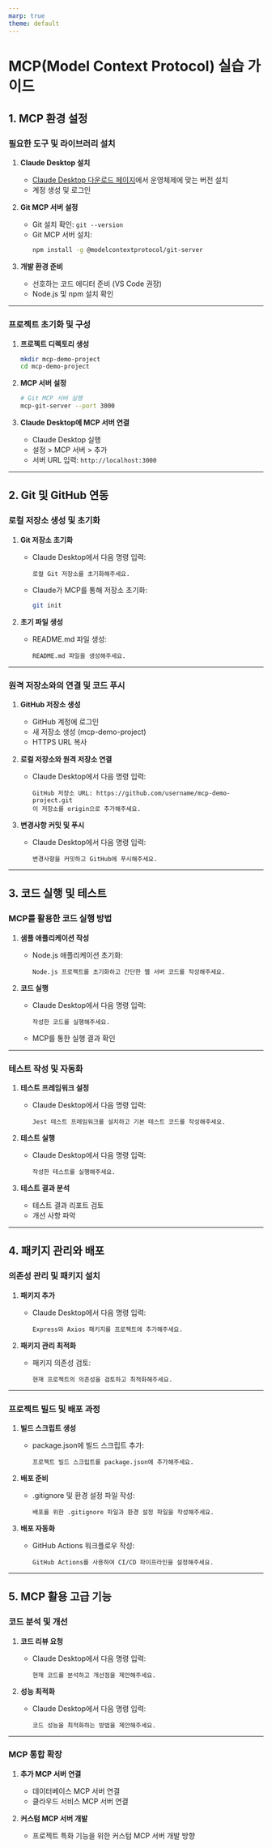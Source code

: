 ```yaml
---
marp: true
theme: default
---
```

# MCP(Model Context Protocol) 실습 가이드

## 1. MCP 환경 설정

### 필요한 도구 및 라이브러리 설치

1. **Claude Desktop 설치**
   - [Claude Desktop 다운로드 페이지](https://www.anthropic.com/claude-desktop)에서 운영체제에 맞는 버전 설치
   - 계정 생성 및 로그인

2. **Git MCP 서버 설정**
   - Git 설치 확인: `git --version`
   - Git MCP 서버 설치:
     ```bash
     npm install -g @modelcontextprotocol/git-server
     ```

3. **개발 환경 준비**
   - 선호하는 코드 에디터 준비 (VS Code 권장)
   - Node.js 및 npm 설치 확인

---

### 프로젝트 초기화 및 구성

1. **프로젝트 디렉토리 생성**
   ```bash
   mkdir mcp-demo-project
   cd mcp-demo-project
   ```

2. **MCP 서버 설정**
   ```bash
   # Git MCP 서버 실행
   mcp-git-server --port 3000
   ```

3. **Claude Desktop에 MCP 서버 연결**
   - Claude Desktop 실행
   - 설정 > MCP 서버 > 추가
   - 서버 URL 입력: `http://localhost:3000`


---

## 2. Git 및 GitHub 연동

### 로컬 저장소 생성 및 초기화

1. **Git 저장소 초기화**
   - Claude Desktop에서 다음 명령 입력:
     ```
     로컬 Git 저장소를 초기화해주세요.
     ```
   - Claude가 MCP를 통해 저장소 초기화:
     ```bash
     git init
     ```

2. **초기 파일 생성**
   - README.md 파일 생성:
     ```
     README.md 파일을 생성해주세요.
     ```

---

### 원격 저장소와의 연결 및 코드 푸시

1. **GitHub 저장소 생성**
   - GitHub 계정에 로그인
   - 새 저장소 생성 (mcp-demo-project)
   - HTTPS URL 복사

2. **로컬 저장소와 원격 저장소 연결**
   - Claude Desktop에서 다음 명령 입력:
     ```
     GitHub 저장소 URL: https://github.com/username/mcp-demo-project.git
     이 저장소를 origin으로 추가해주세요.
     ```

3. **변경사항 커밋 및 푸시**
   - Claude Desktop에서 다음 명령 입력:
     ```
     변경사항을 커밋하고 GitHub에 푸시해주세요.
     ```

---

## 3. 코드 실행 및 테스트

### MCP를 활용한 코드 실행 방법

1. **샘플 애플리케이션 작성**
   - Node.js 애플리케이션 초기화:
     ```
     Node.js 프로젝트를 초기화하고 간단한 웹 서버 코드를 작성해주세요.
     ```

2. **코드 실행**
   - Claude Desktop에서 다음 명령 입력:
     ```
     작성한 코드를 실행해주세요.
     ```
   - MCP를 통한 실행 결과 확인


---

### 테스트 작성 및 자동화

1. **테스트 프레임워크 설정**
   - Claude Desktop에서 다음 명령 입력:
     ```
     Jest 테스트 프레임워크를 설치하고 기본 테스트 코드를 작성해주세요.
     ```

2. **테스트 실행**
   - Claude Desktop에서 다음 명령 입력:
     ```
     작성한 테스트를 실행해주세요.
     ```

3. **테스트 결과 분석**
   - 테스트 결과 리포트 검토
   - 개선 사항 파악


---

## 4. 패키지 관리와 배포

### 의존성 관리 및 패키지 설치

1. **패키지 추가**
   - Claude Desktop에서 다음 명령 입력:
     ```
     Express와 Axios 패키지를 프로젝트에 추가해주세요.
     ```

2. **패키지 관리 최적화**
   - 패키지 의존성 검토:
     ```
     현재 프로젝트의 의존성을 검토하고 최적화해주세요.
     ```


---

### 프로젝트 빌드 및 배포 과정

1. **빌드 스크립트 생성**
   - package.json에 빌드 스크립트 추가:
     ```
     프로젝트 빌드 스크립트를 package.json에 추가해주세요.
     ```

2. **배포 준비**
   - .gitignore 및 환경 설정 파일 작성:
     ```
     배포를 위한 .gitignore 파일과 환경 설정 파일을 작성해주세요.
     ```

3. **배포 자동화**
   - GitHub Actions 워크플로우 작성:
     ```
     GitHub Actions를 사용하여 CI/CD 파이프라인을 설정해주세요.
     ```

---

## 5. MCP 활용 고급 기능

### 코드 분석 및 개선

1. **코드 리뷰 요청**
   - Claude Desktop에서 다음 명령 입력:
     ```
     현재 코드를 분석하고 개선점을 제안해주세요.
     ```

2. **성능 최적화**
   - Claude Desktop에서 다음 명령 입력:
     ```
     코드 성능을 최적화하는 방법을 제안해주세요.
     ```

---

### MCP 통합 확장

1. **추가 MCP 서버 연결**
   - 데이터베이스 MCP 서버 연결
   - 클라우드 서비스 MCP 서버 연결

2. **커스텀 MCP 서버 개발**
   - 프로젝트 특화 기능을 위한 커스텀 MCP 서버 개발 방향